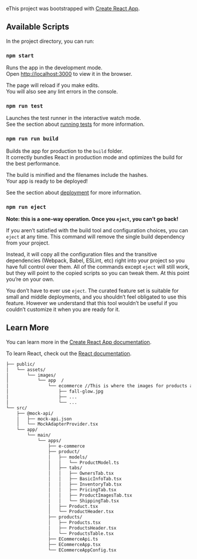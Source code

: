 eThis project was bootstrapped with [Create React App](https://github.com/facebook/create-react-app).

## Available Scripts

In the project directory, you can run:

### `npm start`

Runs the app in the development mode.<br>
Open [http://localhost:3000](http://localhost:3000) to view it in the browser.

The page will reload if you make edits.<br>
You will also see any lint errors in the console.

### `npm run test`

Launches the test runner in the interactive watch mode.<br>
See the section about [running tests](https://facebook.github.io/create-react-app/docs/running-tests) for more information.

### `npm run run build`

Builds the app for production to the `build` folder.<br>
It correctly bundles React in production mode and optimizes the build for the best performance.

The build is minified and the filenames include the hashes.<br>
Your app is ready to be deployed!

See the section about [deployment](https://facebook.github.io/create-react-app/docs/deployment) for more information.

### `npm run eject`

**Note: this is a one-way operation. Once you `eject`, you can’t go back!**

If you aren’t satisfied with the build tool and configuration choices, you can `eject` at any time. This command will remove the single build dependency from your project.

Instead, it will copy all the configuration files and the transitive dependencies (Webpack, Babel, ESLint, etc) right into your project so you have full control over them. All of the commands except `eject` will still work, but they will point to the copied scripts so you can tweak them. At this point you’re on your own.

You don’t have to ever use `eject`. The curated feature set is suitable for small and middle deployments, and you shouldn’t feel obligated to use this feature. However we understand that this tool wouldn’t be useful if you couldn’t customize it when you are ready for it.

## Learn More

You can learn more in the [Create React App documentation](https://facebook.github.io/create-react-app/docs/getting-started).

To learn React, check out the [React documentation](https://reactjs.org/).

```bash
├── public/
│   └── assets/
│       └── images/
│           └── app  /
│               └── ecommerce //This is where the images for products are/
│                   ├── fall-glow.jpg
│                   ├── ...
│                   └── ...
└── src/
    ├── @mock-api/
    │   ├── mock-api.json
    │   └── MockAdapterProvider.tsx
    └── app/
        └── main/
            └── apps/
                ├── e-commerce
                ├── product/
                │   ├── models/
                │   │   └── ProductModel.ts
                │   ├── tabs/
                │   │   ├── OwnersTab.tsx
                │   │   ├── BasicInfoTab.tsx
                │   │   ├── InventoryTab.tsx
                │   │   ├── PricingTab.tsx
                │   │   ├── ProductImagesTab.tsx
                │   │   └── ShippingTab.tsx
                │   ├── Product.tsx
                │   └── ProductHeader.tsx
                ├── products/
                │   ├── Products.tsx
                │   ├── ProductsHeader.tsx
                │   └── ProductsTable.tsx
                ├── ECommerceApi.ts
                ├── ECommerceApp.tsx
                └── ECommerceAppConfig.tsx
```